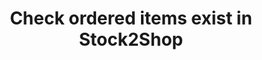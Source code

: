 ---
title: "Check ordered items exist in Stock2Shop"
name: "channelmeta_takealot"
key: "check_order_items_linked"
description: "Ensures order items must have corresponding variant on S2S or the order fails."
user_friendly_description: "Stock2Shop can compare your order line items to the inventory synced to our system and ensure that the items contained in orders, also appear in Stock2Shop. If this is not a requirement we can simply send the order to your ERP / Accounting System without checking."
default: "false"
values: []
tags: [channelmeta,takealot]
type: "meta"
process: "orders"
headless: true
---